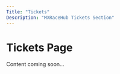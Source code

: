 ```yaml
---
Title: "Tickets"
Description: "MXRaceHub Tickets Section"
---
```


# Tickets Page

Content coming soon...
